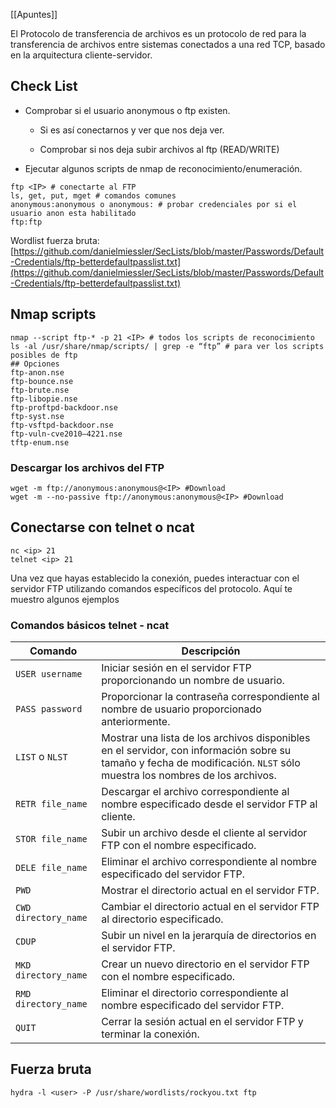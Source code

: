 [[Apuntes]]

El Protocolo de transferencia de archivos es un protocolo de red para la transferencia de archivos entre sistemas conectados a una red TCP, basado en la arquitectura cliente-servidor.

## Check List

- Comprobar si el usuario anonymous o ftp existen.
    
    - Si es así conectarnos y ver que nos deja ver.
        
    - Comprobar si nos deja subir archivos al ftp (READ/WRITE)
        
    
- Ejecutar algunos scripts de nmap de reconocimiento/enumeración.
    

```
ftp <IP> # conectarte al FTP
ls, get, put, mget # comandos comunes
anonymous:anonymous o anonymous: # probar credenciales por si el usuario anon esta habilitado
ftp:ftp
```

Wordlist fuerza bruta: [https://github.com/danielmiessler/SecLists/blob/master/Passwords/Default-Credentials/ftp-betterdefaultpasslist.txt](https://github.com/danielmiessler/SecLists/blob/master/Passwords/Default-Credentials/ftp-betterdefaultpasslist.txt)

## Nmap scripts


```
nmap --script ftp-* -p 21 <IP> # todos los scripts de reconocimiento
ls -al /usr/share/nmap/scripts/ | grep -e “ftp” # para ver los scripts posibles de ftp
## Opciones
ftp-anon.nse
ftp-bounce.nse
ftp-brute.nse
ftp-libopie.nse
ftp-proftpd-backdoor.nse
ftp-syst.nse
ftp-vsftpd-backdoor.nse
ftp-vuln-cve2010–4221.nse
tftp-enum.nse
```

### Descargar los archivos del FTP


```
wget -m ftp://anonymous:anonymous@<IP> #Download
wget -m --no-passive ftp://anonymous:anonymous@<IP> #Download
```

## Conectarse con telnet o ncat

```
nc <ip> 21
telnet <ip> 21
```

Una vez que hayas establecido la conexión, puedes interactuar con el servidor FTP utilizando comandos específicos del protocolo. Aquí te muestro algunos ejemplos

### Comandos básicos telnet - ncat

|Comando|Descripción|
|---|---|
|`USER username`|Iniciar sesión en el servidor FTP proporcionando un nombre de usuario.|
|`PASS password`|Proporcionar la contraseña correspondiente al nombre de usuario proporcionado anteriormente.|
|`LIST` o `NLST`|Mostrar una lista de los archivos disponibles en el servidor, con información sobre su tamaño y fecha de modificación. `NLST` sólo muestra los nombres de los archivos.|
|`RETR file_name`|Descargar el archivo correspondiente al nombre especificado desde el servidor FTP al cliente.|
|`STOR file_name`|Subir un archivo desde el cliente al servidor FTP con el nombre especificado.|
|`DELE file_name`|Eliminar el archivo correspondiente al nombre especificado del servidor FTP.|
|`PWD`|Mostrar el directorio actual en el servidor FTP.|
|`CWD directory_name`|Cambiar el directorio actual en el servidor FTP al directorio especificado.|
|`CDUP`|Subir un nivel en la jerarquía de directorios en el servidor FTP.|
|`MKD directory_name`|Crear un nuevo directorio en el servidor FTP con el nombre especificado.|
|`RMD directory_name`|Eliminar el directorio correspondiente al nombre especificado del servidor FTP.|
|`QUIT`|Cerrar la sesión actual en el servidor FTP y terminar la conexión.|

## Fuerza bruta

```
hydra -l <user> -P /usr/share/wordlists/rockyou.txt ftp
```